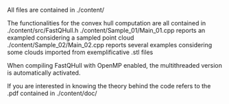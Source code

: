 All files are contained in ./content/

The functionalities for the convex hull computation are all contained in ./content/src/FastQHull.h
./content/Sample_01/Main_01.cpp reports an exampled considering a sampled point cloud
./content/Sample_02/Main_02.cpp reports several examples considering some clouds imported from exemplificative .stl files

When compiling FastQHull with OpenMP enabled, the multithreaded version is automatically activated.

If you are interested in knowing the theory behind the code refers to the .pdf contained in ./content/doc/
